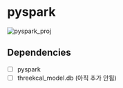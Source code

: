 # pyspark

![pyspark_proj](https://github.com/user-attachments/assets/c678225e-e5c0-4da0-9cac-b8025b5a8a74)

## Dependencies
- [ ] pyspark
- [ ] threekcal_model.db (아직 추가 안됨)
